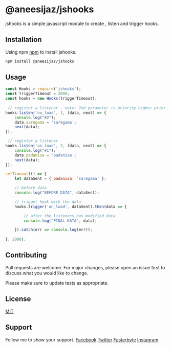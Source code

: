 # @aneesijaz/jshooks

jshooks is a simple javascript module to create , listen and trigger hooks.

## Installation

Using npm [npm](https://www.npmjs.com/package/@aneesijaz/jshooks) to install jshooks.

```bash
npm install @aneesijaz/jshooks
```

## Usage

```javascript
const Hooks = require('jshooks');
const triggerTimeout = 2000;
const hooks = new Hooks(triggerTimeout);
            
 // register a listener - note: 2nd parameter is priority higher priority means 1st to listen
hooks.listen('on_load', 1, (data, next) => {
    console.log("#2");
    data.saregama = 'saregama';
    next(data);
});

 // register a listener
hooks.listen('on_load', 2, (data, next) => {
    console.log("#1");
    data.padanisa = 'padanisa';
    next(data);
});

setTimeout(() => {
    let dataSent = { padanisa: 'saregama' };

    // before data
    console.log("BEFORE DATA", dataSent);

    // trigget hook with the data
    hooks.trigger('on_load', dataSent).then(data => {

        // after the listeners has modified data
        console.log("FINAL DATA", data);

    }).catch(err => console.log(err));
    
}, 2000);
```


## Contributing
Pull requests are welcome. For major changes, please open an issue first to discuss what you would like to change.

Please make sure to update tests as appropriate.

## License
[MIT](https://choosealicense.com/licenses/mit/)

## Support

Follow me to show your support.
[Facebook](https://www.facebook.com/lafanggaparinda)
[Twitter](https://twitter.com/billdarwaza)
[Fasterbyte](https://fasterbyte.net)
[Instagram](https://www.instagram.com/teacher_of_teachers)
